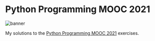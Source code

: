 # Python Programming MOOC 2021

![banner](https://user-images.githubusercontent.com/63121998/134626060-4b3594e2-5505-4202-ab44-a7dcd2f842f6.jpg)

My solutions to the [Python Programming MOOC 2021](https://programming-21.mooc.fi/) exercises.
